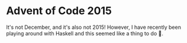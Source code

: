 # Advent of Code 2015

It's not December, and it's also not 2015! However, I have recently
been playing around with Haskell and this seemed like a thing to do
🙂.
